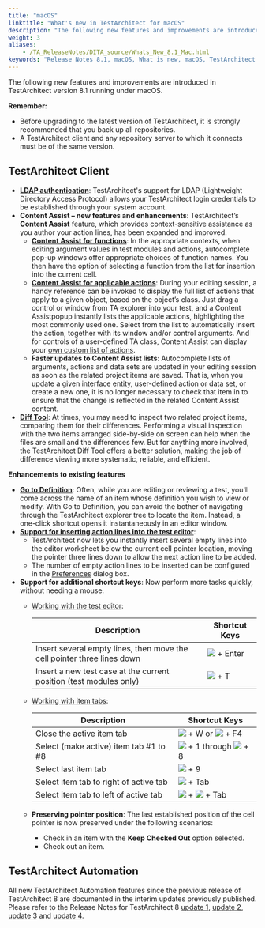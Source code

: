 ```yaml
--- 
title: "macOS"
linktitle: "What's new in TestArchitect for macOS"
description: "The following new features and improvements are introduced in TestArchitect version 8.1 running under macOS."
weight: 3
aliases: 
    - /TA_ReleaseNotes/DITA_source/Whats_New_8.1_Mac.html
keywords: "Release Notes 8.1, macOS, What is new, macOS, TestArchitect 8.1, TestArchitect 8.1, what is new, macOS"
---
```


The following new features and improvements are introduced in TestArchitect version 8.1 running under macOS.

**Remember:**

-   Before upgrading to the latest version of TestArchitect, it is strongly recommended that you back up all repositories.
-   A TestArchitect client and any repository server to which it connects must be of the same version.

## TestArchitect Client

-   [**LDAP authentication**](/TA_Help/Topics/ug_LDAP_overview.html): TestArchitect's support for LDAP \(Lightweight Directory Access Protocol\) allows your TestArchitect login credentials to be established through your system account.
-   **Content Assist – new features and enhancements**: TestArchitect’s **Content Assist** feature, which provides context-sensitive assistance as you author your action lines, has been expanded and improved.
    -   [**Content Assist for functions**](/TA_Help/Topics/ug_content_assist.html): In the appropriate contexts, when editing argument values in test modules and actions, autocomplete pop-up windows offer appropriate choices of function names. You then have the option of selecting a function from the list for insertion into the current cell.
    -   [**Content Assist for applicable actions**](/TA_Help/Topics/ug_applicable_actions.html): During your editing session, a handy reference can be invoked to display the full list of actions that apply to a given object, based on the object’s class. Just drag a control or window from TA explorer into your test, and a Content Assistpopup instantly lists the applicable actions, highlighting the most commonly used one. Select from the list to automatically insert the action, together with its window and/or control arguments. And for controls of a user-defined TA class, Content Assist can display your [own custom list of actions](/TA_Help/Topics/ug_applicable_actions_user_defined_class.html).
    -   **Faster updates to Content Assist lists**: Autocomplete lists of arguments, actions and data sets are updated in your editing session as soon as the related project items are saved. That is, when you update a given interface entity, user-defined action or data set, or create a new one, it is no longer necessary to check that item in to ensure that the change is reflected in the related Content Assist content.
-   [**Diff Tool**](/TA_Help/Topics/ug_item_comparison.html): At times, you may need to inspect two related project items, comparing them for their differences. Performing a visual inspection with the two items arranged side-by-side on screen can help when the files are small and the differences few. But for anything more involved, the TestArchitect Diff Tool offers a better solution, making the job of difference viewing more systematic, reliable, and efficient.

**Enhancements to existing features**

-   [**Go to Definition**](/TA_Help/Topics/ug_go_to_definition.html): Often, while you are editing or reviewing a test, you'll come across the name of an item whose definition you wish to view or modify. With Go to Definition, you can avoid the bother of navigating through the TestArchitect explorer tree to locate the item. Instead, a one-click shortcut opens it instantaneously in an editor window.
-   [**Support for inserting action lines into the test editor**](/TA_Help/Topics/Getting_started_overview_the_test_editor.html):
    -   TestArchitect now lets you instantly insert several empty lines into the editor worksheet below the current cell pointer location, moving the pointer three lines down to allow the next action line to be added.
    -   The number of empty action lines to be inserted can be configured in the [Preferences](/TA_Help/Topics/Additional_features_preferences.html) dialog box.
-   **Support for additional shortcut keys**: Now perform more tasks quickly, without needing a mouse.
    -   [Working with the test editor](/TA_Help/Topics/Support_Hotkey.html):

        |Description|Shortcut Keys|
        |-----------|-------------|
        |Insert several empty lines, then move the cell pointer three lines down|![](/images/TA_Help/Images/Mac_control_key.png) + Enter|
        |Insert a new test case at the current position \(test modules only\)|![](/images/TA_Help/Images/Mac_control_key.png) + T|

    -   [Working with item tabs](/TA_Help/Topics/Support_Hotkey.html):

        |Description|Shortcut Keys|
        |-----------|-------------|
        |Close the active item tab|![](/images/TA_Help/Images/Mac_control_key.png) + W or ![](/images/TA_Help/Images/Mac_control_key.png) + F4|
        |Select \(make active\) item tab \#1 to \#8|![](/images/TA_Help/Images/Mac_control_key.png) + 1 through ![](/images/TA_Help/Images/Mac_control_key.png) + 8|
        |Select last item tab|![](/images/TA_Help/Images/Mac_control_key.png) + 9|
        |Select item tab to right of active tab|![](/images/TA_Help/Images/Mac_control_key.png) + Tab|
        |Select item tab to left of active tab|![](/images/TA_Help/Images/Mac_control_key.png) + ![](/images/TA_Help/Images/Mac_shift_key.png) + Tab|

    -   **Preserving pointer position**: The last established position of the cell pointer is now preserved under the following scenarios:
        -   Check in an item with the **Keep Checked Out** option selected.
        -   Check out an item.

## TestArchitect Automation

All new TestArchitect Automation features since the previous release of TestArchitect 8 are documented in the interim updates previously published. Please refer to the Release Notes for TestArchitect 8 [update 1](/TA_ReleaseNotes/DITA_source/Whats_New_8_update_1.html), [update 2](/TA_ReleaseNotes/DITA_source/Whats_New_8_update_2.html), [update 3](/TA_ReleaseNotes/DITA_source/Whats_New_8_update_3.html) and [update 4](/TA_ReleaseNotes/DITA_source/Whats_New_8_update_4_Mac.html).


